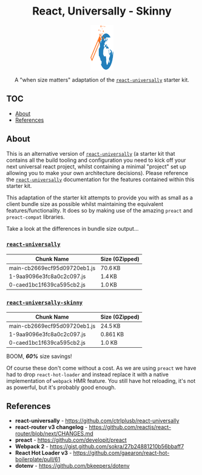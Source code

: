 <p align='center'>
  <h1 align='center'>React, Universally - Skinny</h1>
  <p align='center'><img width='60' src='https://raw.githubusercontent.com/ctrlplusb/assets/master/logos/react-universally-skinny.png' /></p>
  <p align='center'>A "when size matters" adaptation of the <a href="https://github.com/ctrlplusb/react-universally"><code>react-universally</code></a> starter kit.</p>
</p>

## TOC

 - [About](https://github.com/ctrlplusb/react-universally#about)
 - [References](https://github.com/ctrlplusb/react-universally#references)

## About

This is an alternative version of [`react-universally`](https://github.com/ctrlplusb/react-universally) (a starter kit that contains all the build tooling and configuration you need to kick off your next universal react project, whilst containing a minimal "project" set up allowing you to make your own architecture decisions).  Please reference the [`react-universally`](https://github.com/ctrlplusb/react-universally) documentation for the features contained within this starter kit.

This adaptation of the starter kit attempts to provide you with as small as a client bundle size as possible whilst maintaining the equivalent features/functionality.  It does so by making use of the amazing `preact` and `preact-compat` libraries.  

Take a look at the differences in bundle size output...

### [`react-universally`](https://github.com/ctrlplusb/react-universally)

| Chunk Name                    |  Size (GZipped)  |
|-------------------------------|------------------|
| main-cb2669ecf95d09720eb1.js  | 70.6 KB          |
| 1-9aa9096e3fc8a0c2c097.js     | 1.4 KB           |
| 0-caed1bc1f639ca595cb2.js     | 1.0 KB           |

### [`react-universally-skinny`](https://github.com/ctrlplusb/react-universally-skinny)

| Chunk Name                    |  Size (GZipped)  |
|-------------------------------|------------------|
| main-cb2669ecf95d09720eb1.js  | 24.5 KB          |
| 1-9aa9096e3fc8a0c2c097.js     | 0.861 KB         |
| 0-caed1bc1f639ca595cb2.js     | 1.0 KB          |

BOOM, ___60%___ size savings!

Of course these don't come without a cost.  As we are using `preact` we have had to drop `react-hot-loader` and instead replace it with a native implementation of `webpack` HMR feature.  You still have hot reloading, it's not as powerful, but it's probably good enough.

## References ##

  - __react-universally__ - https://github.com/ctrlplusb/react-universally
  - __react-router v3 changelog__ - https://github.com/reactjs/react-router/blob/next/CHANGES.md
  - __preact__ - https://github.com/developit/preact
  - __Webpack 2__ - https://gist.github.com/sokra/27b24881210b56bbaff7
  - __React Hot Loader v3__ - https://github.com/gaearon/react-hot-boilerplate/pull/61
  - __dotenv__ - https://github.com/bkeepers/dotenv

